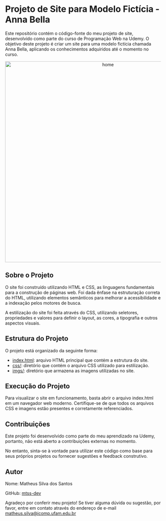 # Projeto de Site para Modelo Fictícia - Anna Bella

Este repositório contém o código-fonte do meu projeto de site, desenvolvido como parte do curso de Programação Web na Udemy. O objetivo deste projeto é criar um site para uma modelo fictícia chamada Anna Bella, aplicando os conhecimentos adquiridos até o momento no curso.

<p align="center">
  <img src="https://github.com/mtss-dev/AnnaBella-Website/assets/91330677/9199753e-69d4-448a-9592-5b8d98e54879" alt="home" width="650" />
</p>


## Sobre o Projeto

O site foi construído utilizando HTML e CSS, as linguagens fundamentais para a construção de páginas web. Foi dada ênfase na estruturação correta do HTML, utilizando elementos semânticos para melhorar a acessibilidade e a indexação pelos motores de busca.

A estilização do site foi feita através do CSS, utilizando seletores, propriedades e valores para definir o layout, as cores, a tipografia e outros aspectos visuais.

## Estrutura do Projeto

O projeto está organizado da seguinte forma:


- [index.html](index.html): arquivo HTML principal que contém a estrutura do site.
- [css/](css/): diretório que contém o arquivo CSS utilizado para estilização.
- [imgs/](imgs/): diretório que armazena as imagens utilizadas no site.

## Execução do Projeto

Para visualizar o site em funcionamento, basta abrir o arquivo index.html em um navegador web moderno. Certifique-se de que todos os arquivos CSS e imagens estão presentes e corretamente referenciados.

## Contribuições

Este projeto foi desenvolvido como parte do meu aprendizado na Udemy, portanto, não está aberto a contribuições externas no momento.

No entanto, sinta-se à vontade para utilizar este código como base para seus próprios projetos ou fornecer sugestões e feedback construtivo.

## Autor

Nome: Matheus Silva dos Santos

GitHub: [mtss-dev](https://github.com/mtss-dev)

Agradeço por conferir meu projeto! Se tiver alguma dúvida ou sugestão, por favor, entre em contato através do endereço de e-mail matheus.silva@icomp.ufam.edu.br
